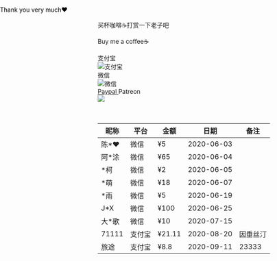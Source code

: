<div>
    <p class="menu-label has-text-centered">买杯咖啡☕️打赏一下老子吧</p>
    <p class="menu-label has-text-centered">Buy me a coffee☕️</p>
    <div class="buttons is-centered are-small">
        <a class="button is-info donate">
            <span class="icon is-small">
                <i class="fab fa-alipay"></i>
            </span>
            <span>支付宝</span>
            <div class="qrcode">
                <img src="https://cdn.jsdelivr.net/gh/Cuiyim/Picbed2/img/20201005074615.jpg" alt="支付宝" />
            </div>
        </a>
        <a class="button is-success donate">
            <span class="icon is-small">
                <i class="fab fa-weixin"></i>
            </span>
            <span>微信</span>
            <div class="qrcode">
                <img src="https://cdn.jsdelivr.net/gh/Cuiyim/Picbed2/img/20201005074620.jpg" alt="微信" />
            </div>
        </a>
        <a class="button is-warning donate" href="https://www.wanjia.fun/" title="click me">
            <span class="icon is-small">
                <i class="fab fa-paypal"></i> 
            </span>
            <span>Paypal</span>
        </a>
        <a class="button is-danger donate">
            <span class="icon is-small">
                <i class="fab fa-patreon"></i>
            </span>
            <span>Patreon</span>
            <div class="qrcode">
                <img src="https://cdn.jsdelivr.net/gh/Cuiyim/Picbed2/img/20201005074811.png" />
                <span style="position: absolute;top: 30px;left: 0;right: 0;color: black;">Thank you very much❤</span>
            </div>
        </a>
    </div>
    <!--<img class="image" style="margin: auto;width: 300px;" src="https://cdn.jsdelivr.net/gh/Cuiyim/Picbed2/img/20200924011912.png">-->
</div>
<br/>
<br/>

| 昵称 | 平台 | 金额 | 日期 | 备注 |
| --- | --- | --- | --- | --- |
| 陈*♥ | 微信 | ¥5 | 2020-06-03 |  |
| 阿*涂| 微信 | ¥65 | 2020-06-04 |  |
| *柯 | 微信 | ¥2| 2020-06-05 |  |
| *萌 | 微信 | ¥18 | 2020-06-07 |  |
| *雨 | 微信 | ¥5 | 2020-06-19 |  |
| J*X | 微信 | ¥100 | 2020-06-25 |  |
| 大*歌 | 微信 | ¥10 | 2020-07-15 |  |
| 71111| 支付宝 | ¥21.11 | 2020-08-20 | 因垂丝汀 |
| 旅途 | 支付宝 | ¥8.8 | 2020-09-11 | 23333 |
